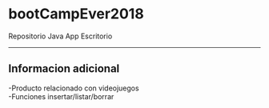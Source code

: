 # bootCampEver2018
Repositorio Java App Escritorio

----------------------
Informacion adicional
----------------------
-Producto relacionado con videojuegos </br>
-Funciones insertar/listar/borrar
